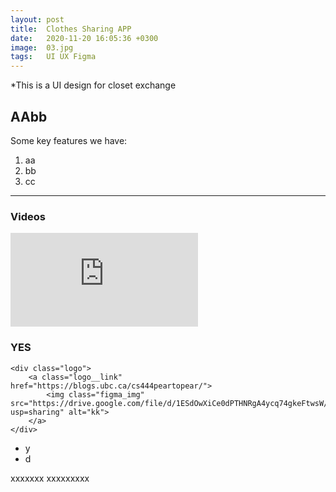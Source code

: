 ```yaml
---
layout: post
title:  Clothes Sharing APP
date:   2020-11-20 16:05:36 +0300
image:  03.jpg
tags:   UI UX Figma
---
```

*This is a UI design for closet exchange

## AAbb

Some key features we have:
1. aa
2. bb
3. cc
***

### Videos

<iframe src="https://www.youtube.com/embed/iWowJBRMtpc" frameborder="0" allowfullscreen></iframe>

### YES

    <div class="logo">
        <a class="logo__link" href="https://blogs.ubc.ca/cs444peartopear/">
            <img class="figma_img" src="https://drive.google.com/file/d/1ESdOwXiCe0dPTHNRgA4ycq74gkeFtwsW/view?usp=sharing" alt="kk">
        </a>
    </div>

* y
* d

xxxxxxx
xxxxxxxxx
